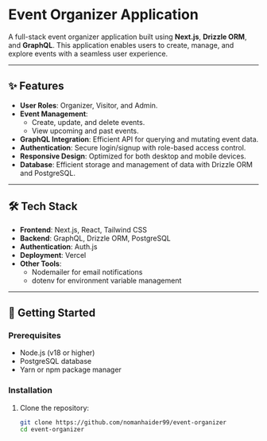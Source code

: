 # Event Organizer Application

A full-stack event organizer application built using **Next.js**, **Drizzle ORM**, and **GraphQL**. This application enables users to create, manage, and explore events with a seamless user experience.

---

## ✨ Features

- **User Roles**: Organizer, Visitor, and Admin.
- **Event Management**:
  - Create, update, and delete events.
  - View upcoming and past events.
- **GraphQL Integration**: Efficient API for querying and mutating event data.
- **Authentication**: Secure login/signup with role-based access control.
- **Responsive Design**: Optimized for both desktop and mobile devices.
- **Database**: Efficient storage and management of data with Drizzle ORM and PostgreSQL.

---

## 🛠️ Tech Stack

- **Frontend**: Next.js, React, Tailwind CSS
- **Backend**: GraphQL, Drizzle ORM, PostgreSQL
- **Authentication**: Auth.js
- **Deployment**: Vercel
- **Other Tools**:
  - Nodemailer for email notifications
  - dotenv for environment variable management

---

## 🚀 Getting Started

### Prerequisites
- Node.js (v18 or higher)
- PostgreSQL database
- Yarn or npm package manager

### Installation

1. Clone the repository:
   ```bash
   git clone https://github.com/nomanhaider99/event-organizer
   cd event-organizer
